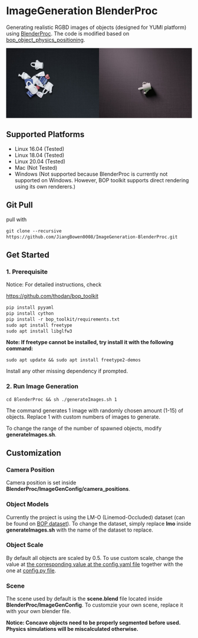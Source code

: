 # ImageGeneration BlenderProc
 Generating realistic RGBD images of objects (designed for YUMI platform) using [BlenderProc](https://github.com/DLR-RM/BlenderProc). The code is modified based on [bop_object_physics_positioning](https://github.com/DLR-RM/BlenderProc/tree/master/examples/bop_object_physics_positioning). 
 
 ![demo](/doc/demo.png)

## Supported Platforms
- Linux 16.04 (Tested)
- Linux 18.04 (Tested)
- Linux 20.04 (Tested)
- Mac (Not Tested)
- Windows (Not supported because BlenderProc is currently not supported on Windows. However, BOP toolkit supports direct rendering using its own renderers.)

## Git Pull

pull with

```
git clone --recursive https://github.com/JiangBowen0008/ImageGeneration-BlenderProc.git
```



## Get Started


### 1. Prerequisite

Notice: For detailed instructions, check

https://github.com/thodan/bop_toolkit

```
pip install pyyaml
pip install cython
pip install -r bop_toolkit/requirements.txt
sudo apt install freetype
sudo apt install libglfw3
```
**Note: If freetype cannot be installed, try install it with the following command:**
```
sudo apt update && sudo apt install freetype2-demos
```

Install any other missing dependency if prompted.


### 2. Run Image Generation

```
cd BlenderProc && sh ./generateImages.sh 1
```
The command generates 1 image with randomly chosen amount (1-15) of objects. Replace 1 with custom numbers of images to generate.

To change the range of the number of spawned objects, modify **generateImages.sh**.

## Customization

### Camera Position
Camera position is set inside **BlenderProc/ImageGenConfig/camera_positions**.

### Object Models
Currently the project is using the LM-O (Linemod-Occluded) dataset (can be found on [BOP dataset](https://bop.felk.cvut.cz/datasets/)). To change the dataset, simply replace **lmo** inside **generateImages.sh** with the name of the dataset to replace.

### Object Scale
By default all objects are scaled by 0.5. To use custom scale, change the value at [the corresponding value at the config.yaml file](https://github.com/JiangBowen0008/BlenderProc/blob/c87a6662e21bab60cd3f55b1f5adcf0516ce8e6b/ImageGenConfig/config.yaml#L73) together with the one at [config.py file](https://github.com/JiangBowen0008/bop_toolkit/blob/7eb6c12974ba31cd6f6a3ad2932e9205b45172d5/scripts/bop_toolkit_lib/config.py#L21).



### Scene
The scene used by default is the **scene.blend** file located inside **BlenderProc/ImageGenConfig**. To customzie your own scene, replace it with your own blender file.

**Notice: Concave objects need to be properly segmented before used. Physics simulations will be miscalculated otherwise.**
